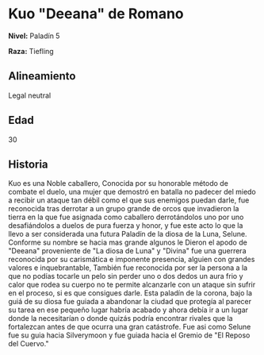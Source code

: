 # Kuo "Deeana" de Romano

**Nivel:** Paladín 5

**Raza:** Tiefling

## Alineamiento
Legal neutral

## Edad
30

## Historia
Kuo es una Noble caballero, Conocida por su honorable método de combate el duelo, una mujer que demostró en batalla no padecer del miedo a recibir un ataque tan débil como el que sus enemigos puedan darle, fue reconocida tras derrotar a un grupo grande de orcos que invadieron la tierra en la que fue asignada como caballero derrotándolos uno por uno desafiándolos a duelos de pura fuerza y honor, y fue este acto lo que la llevo a ser considerada una futura Paladín de la diosa de la Luna, Selune.
Conforme su nombre se hacia mas grande algunos le Dieron el apodo de "Deeana" proveniente de "La diosa de Luna" y "Divina" fue una guerrera reconocida por su carismática e imponente presencia, alguien con grandes valores e inquebrantable, También fue reconocida por ser la persona a la que no podías tocarle un pelo sin perder uno o dos dedos un aura frio y calor que rodea su cuerpo no te permite alcanzarle con un ataque sin sufrir en el proceso, si es que consigues darle.
Esta paladín de la corona, bajo la guiá de su diosa fue guiada a abandonar la ciudad que protegía al parecer su tarea en ese pequeño lugar habría acabado y ahora debía ir a un lugar donde la necesitarían o donde quizás podría encontrar rivales que la fortalezcan antes de que ocurra una gran catástrofe. 
Fue asi como Selune fue su guia hacia Silverymoon y fue guiada hacia el Gremio de "El Reposo del Cuervo."

